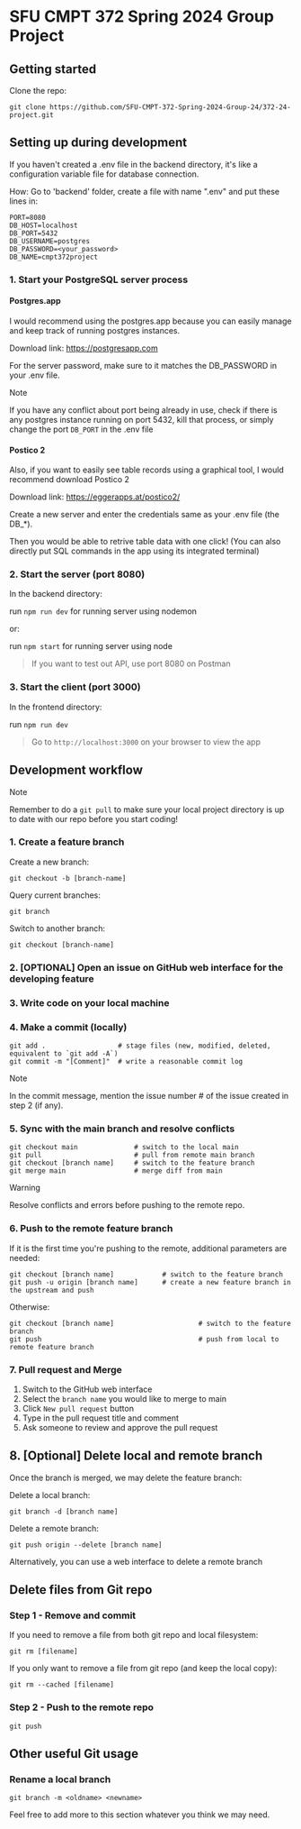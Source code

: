# SFU CMPT 372 Spring 2024 Group Project
## Getting started

Clone the repo:
```
git clone https://github.com/SFU-CMPT-372-Spring-2024-Group-24/372-24-project.git
```

## Setting up during development

If you haven't created a .env file in the backend directory, it's like a configuration variable file for database connection.

How: Go to 'backend' folder, create a file with name ".env" and put these lines in:
```
PORT=8080
DB_HOST=localhost
DB_PORT=5432
DB_USERNAME=postgres
DB_PASSWORD=<your_password>
DB_NAME=cmpt372project
```


### 1. Start your PostgreSQL server process

#### Postgres.app

I would recommend using the postgres.app because you can easily manage and keep track of running postgres instances.

  Download link: https://postgresapp.com

  For the server password, make sure to it matches the DB_PASSWORD in your .env file.

> [!NOTE]
> If you have any conflict about port being already in use, check if there is any postgres instance running on port 5432, kill that process, or simply change the port `DB_PORT` in the .env file

#### Postico 2

Also, if you want to easily see table records using a graphical tool, I would recommend download Postico 2

  Download link: https://eggerapps.at/postico2/

  Create a new server and enter the credentials same as your .env file (the DB_*).

  Then you would be able to retrive table data with one click! (You can also directly put SQL commands in the app using its integrated terminal)

### 2. Start the server (port 8080)

In the backend directory:

run `npm run dev` for running server using nodemon

or:

run `npm start` for running server using node

> If you want to test out API, use port 8080 on Postman

### 3. Start the client (port 3000)

In the frontend directory:

run `npm run dev`

> Go to `http://localhost:3000` on your browser to view the app

## Development workflow

> [!NOTE]
> Remember to do a `git pull` to make sure your local project directory is up to date with our repo before you start coding!

### 1. Create a feature branch

Create a new branch:
```
git checkout -b [branch-name]
```

Query current branches:
```
git branch
```

Switch to another branch:
```
git checkout [branch-name]
```

### 2. [OPTIONAL] Open an issue on GitHub web interface for the developing feature

### 3. Write code on your local machine

### 4. Make a commit (locally)
```
git add .                  # stage files (new, modified, deleted, equivalent to `git add -A`)
git commit -m "[Comment]"  # write a reasonable commit log
```
> [!NOTE]
> In the commit message, mention the issue number # of the issue created in step 2 (if any).

### 5. Sync with the main branch and resolve conflicts
```
git checkout main              # switch to the local main 
git pull                       # pull from remote main branch
git checkout [branch name]     # switch to the feature branch
git merge main                 # merge diff from main
```
> [!WARNING]
> Resolve conflicts and errors before pushing to the remote repo.

### 6. Push to the remote feature branch
If it is the first time you're pushing to the remote, additional parameters are needed:
```
git checkout [branch name]            # switch to the feature branch
git push -u origin [branch name]      # create a new feature branch in the upstream and push
```
Otherwise:
```
git checkout [branch name]                     # switch to the feature branch
git push                                       # push from local to remote feature branch
```

### 7. Pull request and Merge
1. Switch to the GitHub web interface
2. Select the `branch name` you would like to merge to main
3. Click `New pull request` button
4. Type in the pull request title and comment
5. Ask someone to review and approve the pull request

## 8. [Optional] Delete local and remote branch

Once the branch is merged, we may delete the feature branch:

Delete a local branch:
```
git branch -d [branch name]
```
Delete a remote branch:
```
git push origin --delete [branch name]
```
Alternatively, you can use a web interface to delete a remote branch

## Delete files from Git repo

### Step 1 - Remove and commit
If you need to remove a file from both git repo and local filesystem:
```
git rm [filename]
```
If you only want to remove a file from git repo (and keep the local copy):
```
git rm --cached [filename]
```

### Step 2 - Push to the remote repo
```
git push
```

## Other useful Git usage

### Rename a local branch
```
git branch -m <oldname> <newname>
```

Feel free to add more to this section whatever you think we may need.
